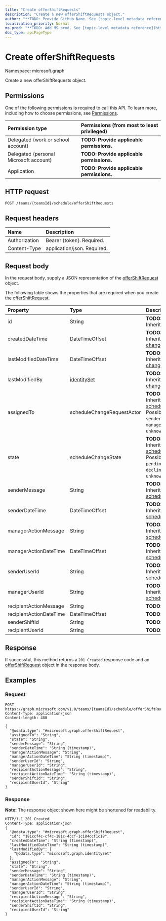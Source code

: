 ```yaml
---
title: "Create offerShiftRequests"
description: "Create a new offerShiftRequests object."
author: "**TODO: Provide Github Name. See [topic-level metadata reference](https://msgo.azurewebsites.net/add/document/guidelines/metadata.html#topic-level-metadata)**"
localization_priority: Normal
ms.prod: "**TODO: Add MS prod. See [topic-level metadata reference](https://msgo.azurewebsites.net/add/document/guidelines/metadata.html#topic-level-metadata)**"
doc_type: apiPageType
---
```


# Create offerShiftRequests

Namespace: microsoft.graph

Create a new offerShiftRequests object.

## Permissions
One of the following permissions is required to call this API. To learn more, including how to choose permissions, see [Permissions](/concepts/permissions-reference.md).

|Permission type|Permissions (from most to least privileged)|
|:---|:---|
|Delegated (work or school account)|**TODO: Provide applicable permissions.**|
|Delegated (personal Microsoft account)|**TODO: Provide applicable permissions.**|
|Application|**TODO: Provide applicable permissions.**|

## HTTP request

<!-- {
  "blockType": "ignored"
}
-->
``` http
POST /teams/{teamsId}/schedule/offerShiftRequests
```

## Request headers
|Name|Description|
|:---|:---|
|Authorization|Bearer {token}. Required.|
|Content-Type|application/json. Required.|

## Request body
In the request body, supply a JSON representation of the [offerShiftRequest](../resources/offershiftrequest.md) object.

The following table shows the properties that are required when you create the [offerShiftRequest](../resources/offershiftrequest.md).

|Property|Type|Description|
|:---|:---|:---|
|id|String|**TODO: Add Description** Inherited from [entity](../resources/entity.md)|
|createdDateTime|DateTimeOffset|**TODO: Add Description** Inherited from [changeTrackedEntity](../resources/changetrackedentity.md)|
|lastModifiedDateTime|DateTimeOffset|**TODO: Add Description** Inherited from [changeTrackedEntity](../resources/changetrackedentity.md)|
|lastModifiedBy|[identitySet](../resources/identityset.md)|**TODO: Add Description** Inherited from [changeTrackedEntity](../resources/changetrackedentity.md)|
|assignedTo|scheduleChangeRequestActor|**TODO: Add Description** Inherited from [scheduleChangeRequest](../resources/schedulechangerequest.md). Possible values are: `sender`, `recipient`, `manager`, `system`, `unknownFutureValue`.|
|state|scheduleChangeState|**TODO: Add Description** Inherited from [scheduleChangeRequest](../resources/schedulechangerequest.md). Possible values are: `pending`, `approved`, `declined`, `unknownFutureValue`.|
|senderMessage|String|**TODO: Add Description** Inherited from [scheduleChangeRequest](../resources/schedulechangerequest.md)|
|senderDateTime|DateTimeOffset|**TODO: Add Description** Inherited from [scheduleChangeRequest](../resources/schedulechangerequest.md)|
|managerActionMessage|String|**TODO: Add Description** Inherited from [scheduleChangeRequest](../resources/schedulechangerequest.md)|
|managerActionDateTime|DateTimeOffset|**TODO: Add Description** Inherited from [scheduleChangeRequest](../resources/schedulechangerequest.md)|
|senderUserId|String|**TODO: Add Description** Inherited from [scheduleChangeRequest](../resources/schedulechangerequest.md)|
|managerUserId|String|**TODO: Add Description** Inherited from [scheduleChangeRequest](../resources/schedulechangerequest.md)|
|recipientActionMessage|String|**TODO: Add Description**|
|recipientActionDateTime|DateTimeOffset|**TODO: Add Description**|
|senderShiftId|String|**TODO: Add Description**|
|recipientUserId|String|**TODO: Add Description**|



## Response

If successful, this method returns a `201 Created` response code and an [offerShiftRequest](../resources/offershiftrequest.md) object in the response body.

## Examples

### Request
<!-- {
  "blockType": "request",
  "name": "create_offershiftrequest_from_"
}
-->
``` http
POST https://graph.microsoft.com/v1.0/teams/{teamsId}/schedule/offerShiftRequests
Content-Type: application/json
Content-length: 480

{
  "@odata.type": "#microsoft.graph.offerShiftRequest",
  "assignedTo": "String",
  "state": "String",
  "senderMessage": "String",
  "senderDateTime": "String (timestamp)",
  "managerActionMessage": "String",
  "managerActionDateTime": "String (timestamp)",
  "senderUserId": "String",
  "managerUserId": "String",
  "recipientActionMessage": "String",
  "recipientActionDateTime": "String (timestamp)",
  "senderShiftId": "String",
  "recipientUserId": "String"
}
```


### Response
**Note:** The response object shown here might be shortened for readability.
<!-- {
  "blockType": "response",
  "truncated": true,
  "@odata.type": "microsoft.graph.offershiftrequest"
}
-->
``` http
HTTP/1.1 201 Created
Content-Type: application/json
{
  "@odata.type": "#microsoft.graph.offerShiftRequest",
  "id": "181ccf4c-cf4c-181c-4ccf-1c184ccf1c18",
  "createdDateTime": "String (timestamp)",
  "lastModifiedDateTime": "String (timestamp)",
  "lastModifiedBy": {
    "@odata.type": "microsoft.graph.identitySet"
  },
  "assignedTo": "String",
  "state": "String",
  "senderMessage": "String",
  "senderDateTime": "String (timestamp)",
  "managerActionMessage": "String",
  "managerActionDateTime": "String (timestamp)",
  "senderUserId": "String",
  "managerUserId": "String",
  "recipientActionMessage": "String",
  "recipientActionDateTime": "String (timestamp)",
  "senderShiftId": "String",
  "recipientUserId": "String"
}
```

